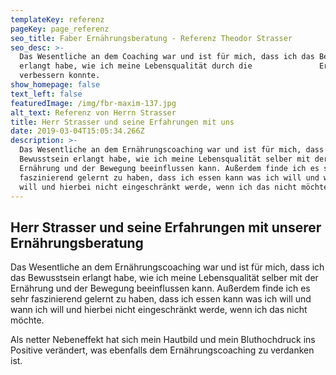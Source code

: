 ```yaml
---
templateKey: referenz
pageKey: page_referenz
seo_title: Faber Ernährungsberatung - Referenz Theodor Strasser
seo_desc: >-
  Das Wesentliche an dem Coaching war und ist für mich, dass ich das Bewusstsein
  erlangt habe, wie ich meine Lebensqualität durch die               Ernährung
  verbessern konnte.
show_homepage: false
text_left: false
featuredImage: /img/fbr-maxim-137.jpg
alt_text: Referenz von Herrn Strasser
title: Herr Strasser und seine Erfahrungen mit uns
date: 2019-03-04T15:05:34.266Z
description: >-
  Das Wesentliche an dem Ernährungscoaching war und ist für mich, dass ich das
  Bewusstsein erlangt habe, wie ich meine Lebensqualität selber mit der
  Ernährung und der Bewegung beeinflussen kann. Außerdem finde ich es sehr
  faszinierend gelernt zu haben, dass ich essen kann was ich will und wann ich
  will und hierbei nicht eingeschränkt werde, wenn ich das nicht möchte.
---
```

## Herr Strasser und seine Erfahrungen mit unserer Ernährungsberatung

Das Wesentliche an dem Ernährungscoaching war und ist für mich, dass ich das Bewusstsein erlangt habe, wie ich meine Lebensqualität selber mit der Ernährung und der Bewegung beeinflussen kann. Außerdem finde ich es sehr faszinierend gelernt zu haben, dass ich essen kann was ich will und wann ich will und hierbei nicht eingeschränkt werde, wenn ich das nicht möchte. 

Als netter Nebeneffekt hat sich mein Hautbild und mein Bluthochdruck ins Positive verändert, was ebenfalls dem Ernährungscoaching zu verdanken ist.
